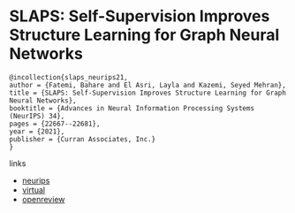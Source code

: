 # SLAPS: Self-Supervision Improves Structure Learning for Graph Neural Networks

```
@incollection{slaps_neurips21,
author = {Fatemi, Bahare and El Asri, Layla and Kazemi, Seyed Mehran},
title = {SLAPS: Self-Supervision Improves Structure Learning for Graph Neural Networks},
booktitle = {Advances in Neural Information Processing Systems (NeurIPS) 34},
pages = {22667--22681},
year = {2021},
publisher = {Curran Associates, Inc.}
}
```

links
- [neurips](https://papers.nips.cc//paper/2021/hash/bf499a12e998d178afd964adf64a60cb-Abstract.html)
- [virtual](https://neurips.cc/virtual/2021/poster/27460)
- [openreview](https://openreview.net/forum?id=JWRRBHFPKTJ)
